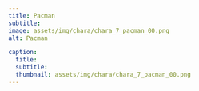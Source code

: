 ```yaml
---
title: Pacman
subtitle: 
image: assets/img/chara/chara_7_pacman_00.png
alt: Pacman

caption:
  title:
  subtitle: 
  thumbnail: assets/img/chara/chara_7_pacman_00.png
---
```

